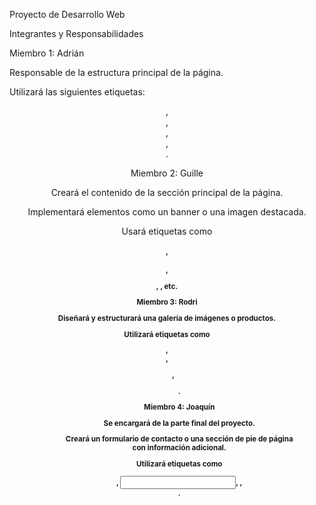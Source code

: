 Proyecto de Desarrollo Web

Integrantes y Responsabilidades

Miembro 1: Adrián

Responsable de la estructura principal de la página.

Utilizará las siguientes etiquetas: <header>, <nav>, <aside>, <section>, <footer>.

Miembro 2: Guille

Creará el contenido de la sección principal de la página.

Implementará elementos como un banner o una imagen destacada.

Usará etiquetas como <article>, <h1>, <p>, <img>, etc.

Miembro 3: Rodri

Diseñará y estructurará una galería de imágenes o productos.

Utilizará etiquetas como <figure>, <figcaption>, <ul>, <ol>.

Miembro 4: Joaquín

Se encargará de la parte final del proyecto.

Creará un formulario de contacto o una sección de pie de página con información adicional.

Utilizará etiquetas como <form>, <input>, <label>, <footer>.

